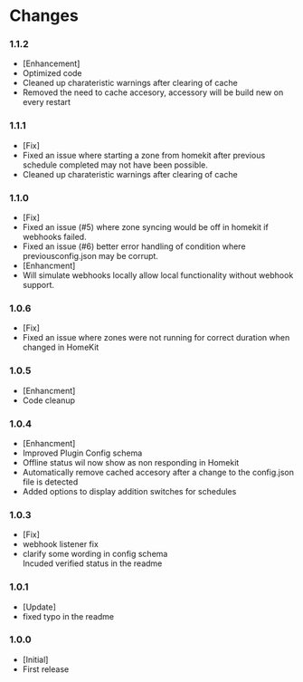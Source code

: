 # Changes
### 1.1.2
- [Enhancement] 
-   Optimized code 
-   Cleaned up charateristic warnings after clearing of cache
-   Removed the need to cache accesory, accessory will be build new on every restart

### 1.1.1
- [Fix] 
-   Fixed an issue where starting a zone from homekit after previous schedule completed may not have been possible.
-   Cleaned up charateristic warnings after clearing of cache

### 1.1.0
- [Fix] 
-   Fixed an issue (#5) where zone syncing would be off in homekit if webhooks failed.
-   Fixed an issue (#6) better error handling of condition where previousconfig.json may be corrupt.
- [Enhancment] 
-   Will simulate webhooks locally allow local functionality without webhook support. 

### 1.0.6
- [Fix] 
-   Fixed an issue where zones were not running for correct duration when changed in HomeKit

### 1.0.5
- [Enhancment] 
-   Code cleanup

### 1.0.4
- [Enhancment] 
-   Improved Plugin Config schema
-   Offline status wil now show as non responding in Homekit
-   Automatically remove cached accesory after a change to the config.json file is detected
-   Added options to display addition switches for schedules

### 1.0.3
- [Fix] 
-   webhook listener fix
-   clarify some wording in config schema
<br> Incuded verified status in the readme

### 1.0.1 
- [Update] 
-   fixed typo in the readme

### 1.0.0
- [Initial] 
-   First release





